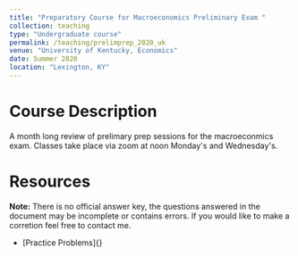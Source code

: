 ```yaml
---
title: "Preparatory Course for Macroeconomics Preliminary Exam "
collection: teaching
type: "Undergraduate course"
permalink: /teaching/prelimprep_2020_uk
venue: "University of Kentucky, Economics"
date: Summer 2020 
location: "Lexington, KY"
---
```



Course Description
======

A month long review of prelimary prep sessions for the macroeconmics exam. Classes take place via zoom at noon Monday's and Wednesday's.

Resources 
======

**Note:**  There is no official answer key, the questions answered in the document may be incomplete or contains errors. If you would like to make a corretion feel free to contact me.

* [Practice Problems]{}

